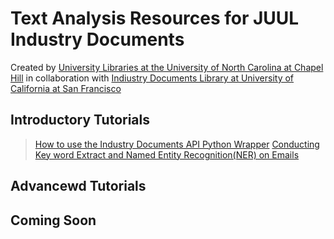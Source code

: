 # Text Analysis Resources for JUUL Industry Documents
Created by [University Libraries at the University of North Carolina at Chapel Hill](http://library.unc.eud/data/) in collaboration with [Indiustry Documents Library at University of California at San Francisco](https://www.industrydocuments.ucsf.edu/)

## Introductory Tutorials
> [How to use the Industry Documents API Python Wrapper](/html/JUUL_Retrieve_Documents.html)
> [Conducting Key word Extract and Named Entity Recognition(NER) on Emails](/html/NER_and_keyword_extraction_Emails.html)

## Advancewd Tutorials


## Coming Soon